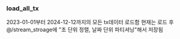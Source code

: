 ### load_all_tx
2023-01-01부터 2024-12-12까지의 모든 tx데이터 로드함
현재는 로드 후 @/stream_stroage에 "초 단위 정렬, 날짜 단위 파티셔닝"해서 저장됨